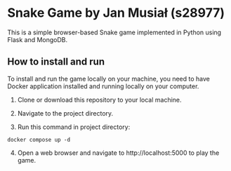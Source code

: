 # Snake Game by Jan Musiał (s28977)

This is a simple browser-based Snake game implemented in Python using Flask and MongoDB.

## How to install and run

To install and run the game locally on your machine, you need to have Docker application installed and running locally on your computer.

1. Clone or download this repository to your local machine.

2. Navigate to the project directory.

3. Run this command in project directory:

```
docker compose up -d 
```

4. Open a web browser and navigate to http://localhost:5000 to play the game.
